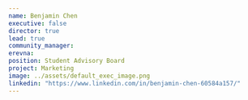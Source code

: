```yaml
---
name: Benjamin Chen
executive: false
director: true
lead: true
community_manager:  
erevna:  
position: Student Advisory Board
project: Marketing
image: ../assets/default_exec_image.png
linkedin: "https://www.linkedin.com/in/benjamin-chen-60584a157/"
---
```

